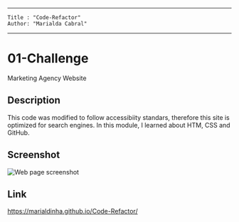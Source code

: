  ---
    Title : "Code-Refactor"
    Author: "Marialda Cabral"
---


# 01-Challenge
Marketing Agency Website


## Description
This code was modified to follow accessibiity standars, therefore this site is optimized for search engines.
In this module, I learned about HTM, CSS and GitHub.

## Screenshot
 ![Web page screenshot](./images/code-refactor-Screenshot.png)

## Link
https://marialdinha.github.io/Code-Refactor/
